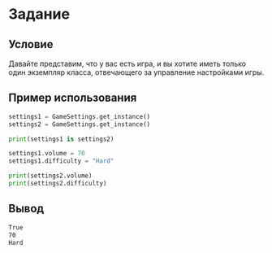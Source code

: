 # Задание

## Условие

Давайте представим, что у вас есть игра, и вы хотите иметь только один экземпляр класса, отвечающего за управление настройками игры.

## Пример использования

```python
settings1 = GameSettings.get_instance()
settings2 = GameSettings.get_instance()

print(settings1 is settings2)

settings1.volume = 70
settings1.difficulty = "Hard"

print(settings2.volume)
print(settings2.difficulty)
```

## Вывод

```bash
True
70
Hard
```